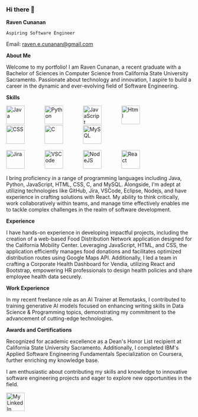 ### Hi there 👋

**Raven Cunanan**

`Aspiring Software Engineer`

Email: raven.e.cunanan@gmail.com

**About Me**

Welcome to my portfolio! I am Raven Cunanan, a recent graduate with a Bachelor of Sciences in Computer Science from California State University Sacramento. Passionate about technology and innovation, I aspire to build a career in the dynamic and ever-evolving field of Software Engineering.

**Skills**

<p float="left">
  <img src="https://cdn.jsdelivr.net/gh/devicons/devicon/icons/java/java-original-wordmark.svg" alt="Java" width="50" height="50" style="margin-right: 50px;" />
  <img src="https://cdn.jsdelivr.net/gh/devicons/devicon/icons/python/python-original-wordmark.svg" alt="Python" width="50" height="50" style="margin-right: 50px;" />
  <img src="https://cdn.jsdelivr.net/gh/devicons/devicon/icons/javascript/javascript-original.svg" alt="JavaScript" width="50" height="50" style="margin-right: 50px;" />
  <img src="https://cdn.jsdelivr.net/gh/devicons/devicon/icons/html5/html5-original-wordmark.svg" alt="Html" width="50" height="50" style="margin-right: 50px;" />
  <img src="https://cdn.jsdelivr.net/gh/devicons/devicon/icons/css3/css3-original-wordmark.svg" alt="CSS" width="50" height="50" style="margin-right: 50px;" />
  <img src="https://cdn.jsdelivr.net/gh/devicons/devicon/icons/c/c-plain.svg" alt="C" width="50" height="50" style="margin-right: 50px;" />
  <img src="https://cdn.jsdelivr.net/gh/devicons/devicon/icons/mysql/mysql-original-wordmark.svg" alt="MySQL" width="50" height="50" style="margin-right: 50px;" />
</p>

<p float="left">
  <img src="https://cdn.jsdelivr.net/gh/devicons/devicon/icons/jira/jira-original-wordmark.svg" alt="Jira" width="50" height="50" style="margin-right: 50px;" />
  <img src="https://cdn.jsdelivr.net/gh/devicons/devicon/icons/vscode/vscode-original-wordmark.svg" alt="VSCode" width="50" height="50" style="margin-right: 50px;" />
  <img src="https://cdn.jsdelivr.net/gh/devicons/devicon/icons/nodejs/nodejs-original-wordmark.svg" alt="NodeJS" width="50" height="50" style="margin-right: 50px;" />
  <img src="https://cdn.jsdelivr.net/gh/devicons/devicon/icons/react/react-original-wordmark.svg" alt="React" width="50" height="50" style="margin-right: 50px;" />
</p>

I bring proficiency in a range of programming languages including Java, Python, JavaScript, HTML, CSS, C, and MySQL. Alongside, I'm adept at utilizing technologies like GitHub, Jira, VSCode, Eclipse, Nodejs, and have experience in crafting solutions with React. My ability to think critically, work collaboratively within teams, and manage time effectively enables me to tackle complex challenges in the realm of software development.

**Experience**

I have hands-on experience in developing impactful projects, including the creation of a web-based Food Distribution Network application designed for the California Mobility Center. Leveraging JavaScript, HTML, and CSS, the application efficiently manages food donations and facilitates optimized distribution routes using Google Maps API. Additionally, I led a team in crafting a Corporate Health Dashboard for Vendia, utilizing React and Bootstrap, empowering HR professionals to design health policies and share employee health data securely.

**Work Experience**

In my recent freelance role as an AI Trainer at Remotasks, I contributed to training generative AI models focused on enhancing writing skills in Data Science & Programming topics, demonstrating my commitment to the advancement of cutting-edge technologies.

**Awards and Certifications**

Recognized for academic excellence as a Dean's Honor List recipient at California State University Sacramento. Additionally, I completed IBM's Applied Software Engineering Fundamentals Specialization on Coursera, further enriching my knowledge base.

I am enthusiastic about contributing my skills and knowledge to innovative software engineering projects and eager to explore new opportunities in the field.

 <a href="https://www.linkedin.com/in/ravencunanan/">
  <img src="https://cdn.jsdelivr.net/gh/devicons/devicon/icons/linkedin/linkedin-original.svg" alt="My LinkedIn" width="50" height="50" style="margin-right: 50px;" />
 </a>


<!---
 <details>
  <summary>Click to Expand Section</summary>
  
  Your content goes here. This content will be hidden until the section is expanded.
</details>


<!--
**RavenCunanan/RavenCunanan** is a ✨ _special_ ✨ repository because its `README.md` (this file) appears on your GitHub profile.

Here are some ideas to get you started:

- 🔭 I’m currently working on ...
- 🌱 I’m currently learning ...
- 👯 I’m looking to collaborate on ...
- 🤔 I’m looking for help with ...
- 💬 Ask me about ...
- 📫 How to reach me: ...
- 😄 Pronouns: ...
- ⚡ Fun fact: ...
-->
